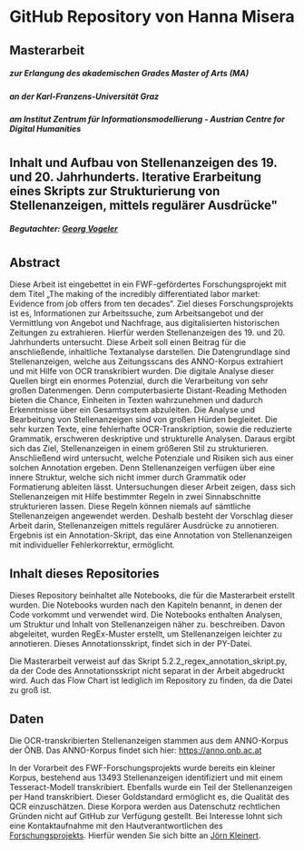 # GitHub Repository von Hanna Misera


## Masterarbeit 

##### zur Erlangung des akademischen Grades Master of Arts (MA) 

##### an der Karl-Franzens-Universität Graz 
##### am Institut Zentrum für Informationsmodellierung - Austrian Centre for Digital Humanities

#


## Inhalt und Aufbau von Stellenanzeigen des 19. und 20. Jahrhunderts. Iterative Erarbeitung eines Skripts zur Strukturierung von Stellenanzeigen, mittels regulärer Ausdrücke" 



##### Begutachter: [Georg Vogeler](https://online.uni-graz.at/kfu_online/visitenkarte.show_vcard?pPersonenGruppe=3&pPersonenId=27A89EA24D11359E)
#



## Abstract
Diese Arbeit ist eingebettet in ein FWF-gefördertes Forschungsprojekt mit dem Titel „The making of the incredibly differentiated labor market: Evidence from job offers from ten decades“. Ziel dieses Forschungsprojekts ist es, Informationen zur Arbeitssuche, zum Arbeitsangebot und der Vermittlung von Angebot und Nachfrage, aus digitalisierten historischen Zeitungen zu extrahieren. Hierfür werden Stellenanzeigen des 19. und 20. Jahrhunderts untersucht. Diese Arbeit soll einen Beitrag für die anschließende, inhaltliche Textanalyse darstellen.
Die Datengrundlage sind Stellenanzeigen, welche aus Zeitungsscans des ANNO-Korpus extrahiert und mit Hilfe von OCR transkribiert wurden. Die digitale Analyse dieser Quellen birgt ein enormes Potenzial, durch die Verarbeitung von sehr großen Datenmengen. Denn computerbasierte Distant-Reading Methoden bieten die Chance, Einheiten in Texten wahrzunehmen und dadurch Erkenntnisse über ein Gesamtsystem abzuleiten. 
Die Analyse und Bearbeitung von Stellenanzeigen sind von großen Hürden begleitet. Die sehr kurzen Texte, eine fehlerhafte OCR-Transkription, sowie die reduzierte Grammatik, erschweren deskriptive und strukturelle Analysen. Daraus ergibt sich das Ziel, Stellenanzeigen in einem größeren Stil zu strukturieren. Anschließend wird untersucht, welche Potenziale und Risiken sich aus einer solchen Annotation ergeben.
Denn Stellenanzeigen verfügen über eine innere Struktur, welche sich nicht immer durch Grammatik oder Formatierung ableiten lässt. 
Untersuchungen dieser Arbeit zeigen, dass sich Stellenanzeigen mit Hilfe bestimmter Regeln in zwei Sinnabschnitte strukturieren lassen. Diese Regeln können  niemals auf sämtliche Stellenanzeigen angewendet werden. Deshalb besteht der Vorschlag dieser Arbeit darin, Stellenanzeigen mittels regulärer Ausdrücke zu annotieren. Ergebnis ist ein Annotation-Skript, das eine Annotation von Stellenanzeigen mit individueller Fehlerkorrektur, ermöglicht. 

## Inhalt dieses Repositories 
Dieses Repository beinhaltet alle Notebooks, die für die Masterarbeit erstellt wurden. 
Die Notebooks wurden nach den Kapiteln benannt, in denen der Code vorkommt und verwendet wird. 
Die Notebooks enthalten Analysen, um Struktur und Inhalt von Stellenanzeigen näher  zu. beschreiben. Davon abgeleitet, wurden RegEx-Muster erstellt, um Stellenanzeigen leichter zu annotieren. Dieses Annotationsskript, findet sich in der PY-Datei. 

Die Masterarbeit verweist auf das Skript 5.2.2_regex_annotation_skript.py, da der Code des Annotationsskript nicht separat in der Arbeit abgedruckt wird. Auch das Flow Chart ist lediglich im Repository zu finden, da die Datei zu groß ist. 


## Daten 
Die OCR-transkribierten Stellenanzeigen stammen aus dem ANNO-Korpus der ÖNB. Das ANNO-Korpus findet sich hier: https://anno.onb.ac.at 

In der Vorarbeit des FWF-Forschungsprojekts wurde bereits ein kleiner Korpus, bestehend aus 13493 Stellenanzeigen identifiziert und mit einem Tesseract-Modell transkribiert. Ebenfalls wurde ein Teil der Stellenanzeigen per Hand transkribiert. Dieser Goldstandard ermöglicht es, die Qualität des QCR einzuschätzen.
Diese Korpora werden aus Datenschutz rechtlichen Gründen nicht auf GitHub zur Verfügung gestellt. Bei Interesse lohnt sich eine Kontaktaufnahme mit den Hautverantwortlichen des [Forschungsprojekts](https://online.uni-graz.at/kfu_online/wbForschungsportal.cbShowPortal?pPersonNr=80075&pMode=E&pCallType=PROJ&pLevel=PERS). 
Hierfür wenden Sie sich bitte an [Jörn Kleinert](https://online.uni-graz.at/kfu_online/visitenkarte.show_vcard?pPersonenId=3C898C155E0707D9&pPersonenGruppe=3). 
